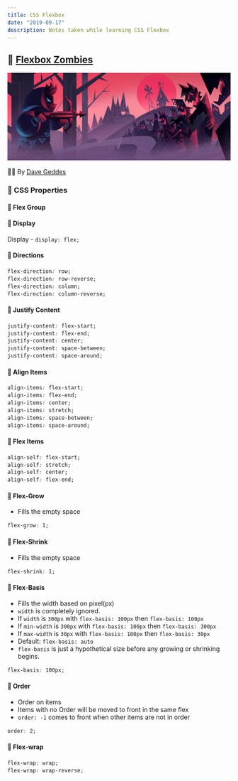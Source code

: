 ```yaml
---
title: CSS Flexbox
date: "2019-09-17"
description: Notes taken while learning CSS Flexbox
---
```


## 🚀 [Flexbox Zombies](https://flexboxzombies.com/p/flexbox-zombies)

![Hero Image](images/fbz-banner.jpg)

👨‍💻 By [Dave Geddes](http://gedd.ski/)

### 🎈 CSS Properties

#### 🌹 Flex Group

#### 🌟 Display

Display - `display: flex;`

#### 🌟 Directions

```css
flex-direction: row;
flex-direction: row-reverse;
flex-direction: column;
flex-direction: column-reverse;
```

#### 🌟 Justify Content

```css
justify-content: flex-start;
justify-content: flex-end;
justify-content: center;
justify-content: space-between;
justify-content: space-around;
```

#### 🌟 Align Items

```css
align-items: flex-start;
align-items: flex-end;
align-items: center;
align-items: stretch;
align-items: space-between;
align-items: space-around;
```

#### 🌹 Flex Items

```css
align-self: flex-start;
align-self: stretch;
align-self: center;
align-self: flex-end;
```

#### 🌟 Flex-Grow

- Fills the empty space

```css
flex-grow: 1;
```

#### 🌟 Flex-Shrink

- Fills the empty space

```css
flex-shrink: 1;
```

#### 🌟 Flex-Basis

- Fills the width based on pixel(px)
- `width` is completely ignored.
- If `width` is `300px` with `flex-basis: 100px` then `flex-basis: 100px`
- If `min-width` is `300px` with `flex-basis: 100px` then `flex-basis: 300px`
- If `max-width` is `30px` with `flex-basis: 100px` then `flex-basis: 30px`
- Default: `flex-basis: auto`
- `flex-basis` is just a hypothetical size before any growing or shrinking begins.

```css
flex-basis: 100px;
```

#### 🌟 Order

- Order on items
- Items with no Order will be moved to front in the same flex
- `order: -1` comes to front when other items are not in order

```css
order: 2;
```

#### 🌟 Flex-wrap

```css
flex-wrap: wrap;
flex-wrap: wrap-reverse;
```
